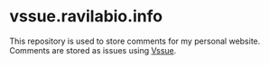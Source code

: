 # vssue.ravilabio.info

This repository is used to store comments for my personal website. Comments are stored as issues using [Vssue](https://vssue.js.org/).
